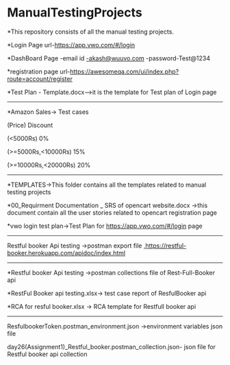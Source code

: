 # ManualTestingProjects
*This repository consists of all the manual testing projects.
 
 *Login Page url-https://app.vwo.com/#/login

 *DashBoard Page 
 -email id -akash@wuuvo.com
 -password-Test@1234

*registration page url-https://awesomeqa.com/ui/index.php?route=account/register

*Test Plan - Template.docx-->it is the template for  Test plan of Login page 
____________________________________________________________________________________________________________________________________
*Amazon Sales-> Test cases 

(Price)              Discount

(<5000Rs)               0%

(>=5000Rs,<10000Rs)     15%

(>=10000Rs,<20000Rs)    20%

_____________________________________________________________________________________________________________________________________

*TEMPLATES->This folder contains all the templates related to manual testing projects

*00_Requirment Documentation _ SRS of opencart website.docx ->this document contain  all the user stories related to opencart registration page

*vwo login test plan->Test Plan for https://app.vwo.com/#/login page 

____________________________________________________________________________________________________________________________________
Restful booker Api testing ->postman export file ,https://restful-booker.herokuapp.com/apidoc/index.html
___________________________________________________________________________________________________________________________________
*Restful booker Api testing ->postman collections file of Rest-Full-Booker api

*RestFul Booker api testing.xlsx-> test case report of ResfulBooker api 

*RCA for resful booker.xlsx -> RCA template for Restfull booker api

_____________________________________________________________________________
ResfulbookerToken.postman_environment.json ->environment variables json file

day26(Assignment1)_Restful_booker.postman_collection.json- json file for Restful booker api collection



